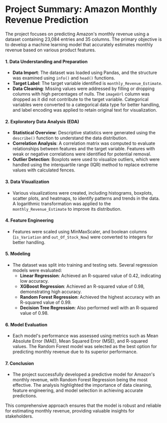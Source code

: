 # Project Summary: Amazon Monthly Revenue Prediction

The project focuses on predicting Amazon's monthly revenue using a dataset containing 23,084 entries and 35 columns. The primary objective is to develop a machine learning model that accurately estimates monthly revenue based on various product features.

#### 1. **Data Understanding and Preparation**
- **Data Import**: The dataset was loaded using Pandas, and the structure was examined using `info()` and `head()` functions.
- **Target Label**: The target variable identified is `monthly_Revenue_Estimate`.
- **Data Cleaning**: Missing values were addressed by filling or dropping columns with high percentages of nulls. The `imageUrl` column was dropped as it did not contribute to the target variable. Categorical variables were converted to a categorical data type for better handling, and label encoding was applied to retain original text for visualization.

#### 2. **Exploratory Data Analysis (EDA)**
- **Statistical Overview**: Descriptive statistics were generated using the `describe()` function to understand the data distribution.
- **Correlation Analysis**: A correlation matrix was computed to evaluate relationships between features and the target variable. Features with weak or negative correlations were identified for potential removal.
- **Outlier Detection**: Boxplots were used to visualize outliers, which were handled using the interquartile range (IQR) method to replace extreme values with calculated fences.

#### 3. **Data Visualization**
- Various visualizations were created, including histograms, boxplots, scatter plots, and heatmaps, to identify patterns and trends in the data. A logarithmic transformation was applied to the `monthly_Revenue_Estimate` to improve its distribution.

#### 4. **Feature Engineering**
- Features were scaled using MinMaxScaler, and boolean columns (`is_Variation` and `out_Of_Stock_Now`) were converted to integers for better handling.

#### 5. **Modeling**
- The dataset was split into training and testing sets. Several regression models were evaluated:
  - **Linear Regression**: Achieved an R-squared value of 0.42, indicating low accuracy.
  - **XGBoost Regression**: Achieved an R-squared value of 0.98, demonstrating high accuracy.
  - **Random Forest Regression**: Achieved the highest accuracy with an R-squared value of 0.99.
  - **Decision Tree Regression**: Also performed well with an R-squared value of 0.98.

#### 6. **Model Evaluation**
- Each model's performance was assessed using metrics such as Mean Absolute Error (MAE), Mean Squared Error (MSE), and R-squared values. The Random Forest model was selected as the best option for predicting monthly revenue due to its superior performance.

#### 7. **Conclusion**
- The project successfully developed a predictive model for Amazon's monthly revenue, with Random Forest Regression being the most effective. The analysis highlighted the importance of data cleaning, feature engineering, and model selection in achieving accurate predictions.

This comprehensive approach ensures that the model is robust and reliable for estimating monthly revenue, providing valuable insights for stakeholders.
